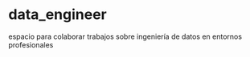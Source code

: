 # data_engineer
espacio para colaborar trabajos sobre ingeniería de datos en entornos profesionales
